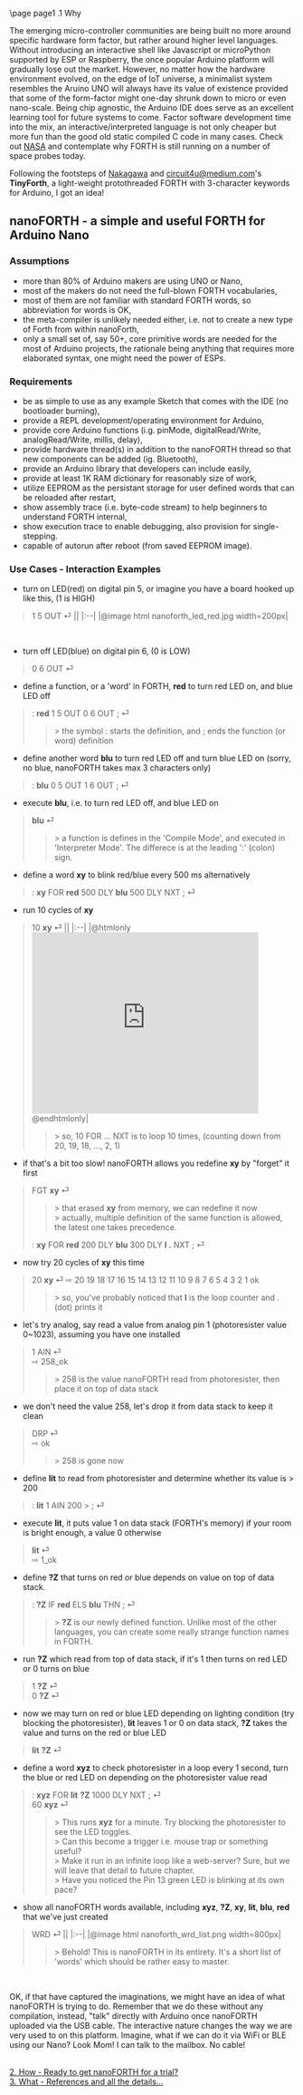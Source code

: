 \page page1 .1 Why

The emerging micro-controller communities are being built no more around specific hardware form factor, but rather around higher level languages. Without introducing an interactive shell like Javascript or microPython supported by ESP or Raspberry, the once popular Arduino platform will gradually lose out the market. However, no matter how the hardware environment evolved, on the edge of IoT universe, a minimalist system resembles the Aruino UNO will always have its value of existence provided that some of the form-factor might one-day shrunk down to micro or even nano-scale. Being chip agnostic, the Arduino IDE does serve as an excellent learning tool for future systems to come. Factor software development time into the mix, an interactive/interpreted language is not only cheaper but more fun than the good old static compiled C code in many cases. Check out <a href="https://www.forth.com/resources/space-applications" target="_blank">NASA</a> and contemplate why FORTH is still running on a number of space probes today.

Following the footsteps of <a href="http://middleriver.chagasi.com/electronics/tforth.html" target="_blank">Nakagawa</a> and <a href="https://circuit4us.medium.com/tiny-forth-with-arduino-hardware-support-255f408b745a" target="_blank">circuit4u@medium.com's</a> **TinyForth**, a light-weight protothreaded FORTH with 3-character keywords for Arduino, I got an idea!

## nanoFORTH - a simple and useful FORTH for Arduino Nano
### Assumptions
* more than 80% of Arduino makers are using UNO or Nano,
* most of the makers do not need the full-blown FORTH vocabularies,
* most of them are not familiar with standard FORTH words, so abbreviation for words is OK,
* the meta-compiler is unlikely needed either, i.e. not to create a new type of Forth from within nanoForth,
* only a small set of, say 50+, core primitive words are needed for the most of Arduino projects,
  the rationale being anything that requires more elaborated syntax, one might need the power of ESPs.

### Requirements
* be as simple to use as any example Sketch that comes with the IDE (no bootloader burning),
* provide a REPL development/operating environment for Arduino,
* provide core Arduino functions (i.g. pinMode, digitalRead/Write, analogRead/Write, millis, delay),
* provide hardware thread(s) in addition to the nanoFORTH thread so that new components can be added (ig. Bluetooth),
* provide an Arduino library that developers can include easily,
* provide at least 1K RAM dictionary for reasonably size of work,
* utilize EEPROM as the persistant storage for user defined words that can be reloaded after restart,
* show assembly trace (i.e. byte-code stream) to help beginners to understand FORTH internal,
* show execution trace to enable debugging, also provision for single-stepping.
* capable of autorun after reboot (from saved EEPROM image).

### Use Cases - Interaction Examples
* turn on LED(red) on digital pin 5, or imagine you have a board hooked up like this, (1 is HIGH)
> 1 5 OUT ⏎
> ||
> |:--|
> |@image html nanoforth_led_red.jpg width=200px|
<br/>

* turn off LED(blue) on digital pin 6, (0 is LOW)
> 0 6 OUT ⏎

* define a function, or a 'word' in FORTH, **red** to turn red LED on, and blue LED off
> : **red** 1 5 OUT 0 6 OUT ; ⏎
>> \> the symbol : starts the definition, and ; ends the function (or word) definition

* define another word **blu** to turn red LED off and turn blue LED on (sorry, no blue, nanoFORTH takes max 3 characters only)
> : **blu** 0 5 OUT 1 6 OUT ; ⏎

* execute **blu**, i.e. to turn red LED off, and blue LED on 
> **blu** ⏎
>> \> a function is defines in the 'Compile Mode', and executed in 'Interpreter Mode'. The differece is at the leading ':' (colon) sign.

* define a word **xy** to blink red/blue every 500 ms alternatively
> : **xy** FOR **red** 500 DLY **blu** 500 DLY NXT ; ⏎

* run 10 cycles of **xy**
> 10 **xy** ⏎
> ||
> |:--|
> |@htmlonly <iframe width="400" height="320" src="https://www.youtube.com/embed/trmDNh41-pQ?version=3&playlist=trmDNh41-pQ&loop=1&controls=0" title="" frameborder="0" allow="autoplay; picture-in-picture" allowfullscreen></iframe> @endhtmlonly|
>> \> so, 10 FOR ... NXT is to loop 10 times, (counting down from 20, 19, 18, ..., 2, 1)

* if that's a bit too slow! nanoFORTH allows you redefine **xy** by "forget" it first
> FGT **xy** ⏎<br/>
>> \> that erased **xy** from memory, we can redefine it now<br/>
>> \> actually, multiple definition of the same function is allowed, the latest one takes precedence.
>
> : **xy** FOR **red** 200 DLY **blu** 300 DLY **I .** NXT ; ⏎<br/>

* now try 20 cycles of **xy** this time
> 20 **xy** ⏎
> ⇨ 20 19 18 17 16 15 14 13 12 11 10 9 8 7 6 5 4 3 2 1 ok
>> \> so, you've probably noticed that **I** is the loop counter and . (dot) prints it<br/>

* let's try analog, say read a value from analog pin 1 (photoresister value 0~1023), assuming you have one installed
> 1 AIN ⏎<br>
> ⇨ 258_ok
>> \> 258 is the value nanoFORTH read from photoresister, then place it on top of data stack

* we don't need the value 258, let's drop it from data stack to keep it clean
> DRP ⏎<br>
> ⇨ ok
>> \> 258 is gone now

* define **lit** to read from photoresister and determine whether its value is > 200
> : **lit** 1 AIN 200 > ; ⏎

* execute **lit**, it puts value 1 on data stack (FORTH's memory) if your room is bright enough, a value 0 otherwise
> **lit** ⏎<br>
> ⇨ 1_ok

* define **?Z** that turns on red or blue depends on value on top of data stack. 
> : **?Z** IF **red** ELS **blu** THN ; ⏎
>> \> **?Z** is our newly defined function. Unlike most of the other languages, you can create some really strange function names in FORTH.

* run **?Z** which read from top of data stack, if it's 1 then turns on red LED or 0 turns on blue
> 1 **?Z** ⏎<br>
> 0 **?Z** ⏎

* now we may turn on red or blue LED depending on lighting condition (try blocking the photoresister), **lit** leaves 1 or 0 on data stack, **?Z** takes the value and turns on the red or blue LED
> **lit** **?Z** ⏎

* define a word **xyz** to check photoresister in a loop every 1 second, turn the blue or red LED on depending on the photoresister value read
> : **xyz** FOR **lit** **?Z** 1000 DLY NXT ; ⏎<br>
> 60 **xyz** ⏎
>> \> This runs **xyz** for a minute. Try blocking the photoresister to see the LED toggles.<br/>
>> \> Can this become a trigger i.e. mouse trap or something useful?<br/>
>> \> Make it run in an infinite loop like a web-server? Sure, but we will leave that detail to future chapter.<br/>
>> \> Have you noticed the Pin 13 green LED is blinking at its own pace?

* show all nanoFORTH words available, including **xyz**, **?Z**, **xy**, **lit**, **blu**, **red** that we've just created
> WRD ⏎
> ||
> |:--|
> |@image html nanoforth_wrd_list.png width=800px|
>> \> Behold! This is nanoFORTH in its entirety. It's a short list of 'words' which should be rather easy to master.
<br/>

OK, if that have captured the imaginations, we might have an idea of what nanoFORTH is trying to do. Remember that we do these without any compilation, instead, "talk" directly with Arduino once nanoFORTH uploaded via the USB cable. The interactive nature changes the way we are very used to on this platform. Imagine, what if we can do it via WiFi or BLE using our Nano? Look Mom! I can talk to the mailbox. No cable!

<br/>
<a href="page2.html">2. How - Ready to get nanoFORTH for a trial?</a><br/>
<a href="page3.html">3. What - References and all the details...</a>
